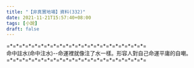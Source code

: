 ```yaml
---
title: "【非真實地場】資料(332)"
date: 2021-11-21T15:57:40+08:00
tags: [小說]
draft: false
---
```


=\*=\*=\*=\*=\*=\*=\*=\*=\*=\*=\*=\*=\*=\*=\*=\*=\*=\*=\*=\*=\*=\*=  
命中註水(命中注水)--命運裡就像注了水一樣。形容人對自己命運平庸的自嘲。                  
=\*=\*=\*=\*=\*=\*=\*=\*=\*=\*=\*=\*=\*=\*=\*=\*=\*=\*=\*=\*=\*=\*= 